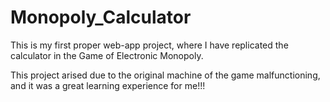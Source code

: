 # Monopoly_Calculator
This is my first proper web-app project, where I have replicated the calculator in the Game of Electronic Monopoly.

This project arised due to the original machine of the game malfunctioning, and it was a great learning experience for me!!!

